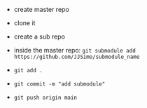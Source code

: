 - create master repo
- clone it
- create a sub repo
- inside the master repo:
  `git submodule add https://github.com/JJSimo/submodule_name`

- `git add .`
- `git commit -m "add submodule"`
- `git push origin main`